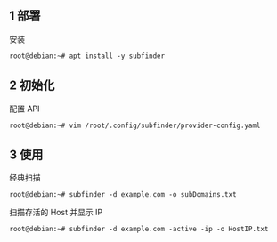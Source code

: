 ## 1 部署

安装

```shell
root@debian:~# apt install -y subfinder
```

## 2 初始化

配置 API

```shell
root@debian:~# vim /root/.config/subfinder/provider-config.yaml
```

## 3 使用

经典扫描

```shell
root@debian:~# subfinder -d example.com -o subDomains.txt
```

扫描存活的 Host 并显示 IP

```shell
root@debian:~# subfinder -d example.com -active -ip -o HostIP.txt
```

